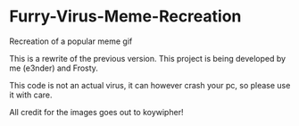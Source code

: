 # Furry-Virus-Meme-Recreation
Recreation of a popular meme gif

This is a rewrite of the previous version.
This project is being developed by me (e3nder) and Frosty.

This code is not an actual virus, it can however crash your pc,
so please use it with care.

All credit for the images goes out to koywipher!